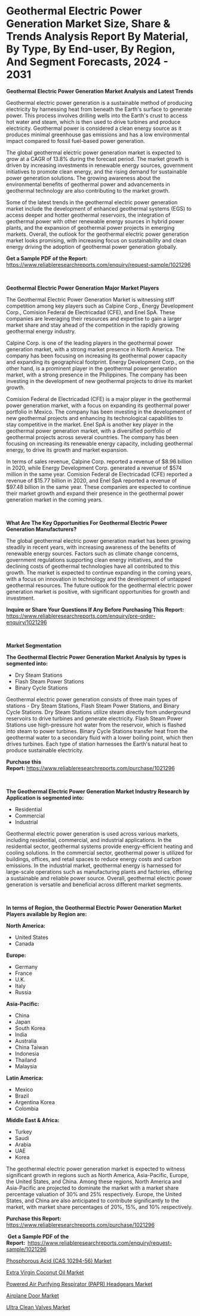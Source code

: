 <p><h1>Geothermal Electric Power Generation Market Size, Share & Trends Analysis Report By Material, By Type, By End-user, By Region, And Segment Forecasts, 2024 - 2031</h1></p><p><strong>Geothermal Electric Power Generation Market Analysis and Latest Trends</strong></p>
<p><p>Geothermal electric power generation is a sustainable method of producing electricity by harnessing heat from beneath the Earth's surface to generate power. This process involves drilling wells into the Earth's crust to access hot water and steam, which is then used to drive turbines and produce electricity. Geothermal power is considered a clean energy source as it produces minimal greenhouse gas emissions and has a low environmental impact compared to fossil fuel-based power generation.</p><p>The global geothermal electric power generation market is expected to grow at a CAGR of 13.8% during the forecast period. The market growth is driven by increasing investments in renewable energy sources, government initiatives to promote clean energy, and the rising demand for sustainable power generation solutions. The growing awareness about the environmental benefits of geothermal power and advancements in geothermal technology are also contributing to the market growth.</p><p>Some of the latest trends in the geothermal electric power generation market include the development of enhanced geothermal systems (EGS) to access deeper and hotter geothermal reservoirs, the integration of geothermal power with other renewable energy sources in hybrid power plants, and the expansion of geothermal power projects in emerging markets. Overall, the outlook for the geothermal electric power generation market looks promising, with increasing focus on sustainability and clean energy driving the adoption of geothermal power generation globally.</p></p>
<p><strong>Get a Sample PDF of the Report:&nbsp;</strong> <a href="https://www.reliableresearchreports.com/enquiry/request-sample/1021296">https://www.reliableresearchreports.com/enquiry/request-sample/1021296</a></p>
<p>&nbsp;</p>
<p><strong>Geothermal Electric Power Generation Major Market Players</strong></p>
<p><p>The Geothermal Electric Power Generation Market is witnessing stiff competition among key players such as Calpine Corp., Energy Development Corp., Comision Federal de Electricadad (CFE), and Enel SpA. These companies are leveraging their resources and expertise to gain a larger market share and stay ahead of the competition in the rapidly growing geothermal energy industry.</p><p>Calpine Corp. is one of the leading players in the geothermal power generation market, with a strong market presence in North America. The company has been focusing on increasing its geothermal power capacity and expanding its geographical footprint. Energy Development Corp., on the other hand, is a prominent player in the geothermal power generation market, with a strong presence in the Philippines. The company has been investing in the development of new geothermal projects to drive its market growth.</p><p>Comision Federal de Electricadad (CFE) is a major player in the geothermal power generation market, with a focus on expanding its geothermal power portfolio in Mexico. The company has been investing in the development of new geothermal projects and enhancing its technological capabilities to stay competitive in the market. Enel SpA is another key player in the geothermal power generation market, with a diversified portfolio of geothermal projects across several countries. The company has been focusing on increasing its renewable energy capacity, including geothermal energy, to drive its growth and market expansion.</p><p>In terms of sales revenue, Calpine Corp. reported a revenue of $8.96 billion in 2020, while Energy Development Corp. generated a revenue of $574 million in the same year. Comision Federal de Electricadad (CFE) reported a revenue of $15.77 billion in 2020, and Enel SpA reported a revenue of $97.48 billion in the same year. These companies are expected to continue their market growth and expand their presence in the geothermal power generation market in the coming years.</p></p>
<p>&nbsp;</p>
<p><strong>What Are The Key Opportunities For Geothermal Electric Power Generation Manufacturers?</strong></p>
<p><p>The global geothermal electric power generation market has been growing steadily in recent years, with increasing awareness of the benefits of renewable energy sources. Factors such as climate change concerns, government regulations supporting clean energy initiatives, and the declining costs of geothermal technologies have all contributed to this growth. The market is expected to continue expanding in the coming years, with a focus on innovation in technology and the development of untapped geothermal resources. The future outlook for the geothermal electric power generation market is positive, with significant opportunities for growth and investment.</p></p>
<p><strong>Inquire or Share Your Questions If Any Before Purchasing This Report:</strong> <a href="https://www.reliableresearchreports.com/enquiry/pre-order-enquiry/1021296">https://www.reliableresearchreports.com/enquiry/pre-order-enquiry/1021296</a></p>
<p>&nbsp;</p>
<p><strong>Market Segmentation</strong></p>
<p><strong>The Geothermal Electric Power Generation Market Analysis by types is segmented into:</strong></p>
<p><ul><li>Dry Steam Stations</li><li>Flash Steam Power Stations</li><li>Binary Cycle Stations</li></ul></p>
<p><p>Geothermal electric power generation consists of three main types of stations - Dry Steam Stations, Flash Steam Power Stations, and Binary Cycle Stations. Dry Steam Stations utilize steam directly from underground reservoirs to drive turbines and generate electricity. Flash Steam Power Stations use high-pressure hot water from the reservoir, which is flashed into steam to power turbines. Binary Cycle Stations transfer heat from the geothermal water to a secondary fluid with a lower boiling point, which then drives turbines. Each type of station harnesses the Earth's natural heat to produce sustainable electricity.</p></p>
<p><strong>Purchase this Report:&nbsp;</strong><a href="https://www.reliableresearchreports.com/purchase/1021296">https://www.reliableresearchreports.com/purchase/1021296</a></p>
<p>&nbsp;</p>
<p><strong>The Geothermal Electric Power Generation Market Industry Research by Application is segmented into:</strong></p>
<p><ul><li>Residential</li><li>Commercial</li><li>Industrial</li></ul></p>
<p><p>Geothermal electric power generation is used across various markets, including residential, commercial, and industrial applications. In the residential sector, geothermal systems provide energy-efficient heating and cooling solutions. In the commercial sector, geothermal power is utilized for buildings, offices, and retail spaces to reduce energy costs and carbon emissions. In the industrial market, geothermal energy is harnessed for large-scale operations such as manufacturing plants and factories, offering a sustainable and reliable power source. Overall, geothermal electric power generation is versatile and beneficial across different market segments.</p></p>
<p>&nbsp;</p>
<p><strong>In terms of Region, the Geothermal Electric Power Generation Market Players available by Region are:</strong></p>
<p>
    <p> <strong> North America: </strong>
        <ul>
            <li>United States</li>
            <li>Canada</li>
        </ul>
        </p> 
    <p> <strong> Europe: </strong>
        <ul>
            <li>Germany</li>
            <li>France</li>
            <li>U.K.</li>
            <li>Italy</li>
            <li>Russia</li>
        </ul>
        </p> 
    <p> <strong> Asia-Pacific: </strong>
        <ul>
            <li>China</li>
            <li>Japan</li>
            <li>South Korea</li>
            <li>India</li>
            <li>Australia</li>
            <li>China Taiwan</li>
            <li>Indonesia</li>
            <li>Thailand</li>
            <li>Malaysia</li>
        </ul>
        </p> 
    <p> <strong> Latin America: </strong>
        <ul>
            <li>Mexico</li>
            <li>Brazil</li>
            <li>Argentina Korea</li>
            <li>Colombia</li>
        </ul>
        </p> 
    <p> <strong> Middle East & Africa: </strong>
        <ul>
            <li>Turkey</li>
            <li>Saudi</li>
            <li>Arabia</li>
            <li>UAE</li>
            <li>Korea</li>
        </ul>
    </p>
    </p>
<p><p>The geothermal electric power generation market is expected to witness significant growth in regions such as North America, Asia-Pacific, Europe, the United States, and China. Among these regions, North America and Asia-Pacific are projected to dominate the market with a market share percentage valuation of 30% and 25% respectively. Europe, the United States, and China are also anticipated to contribute significantly to the market, with market share percentages of 20%, 15%, and 10% respectively.</p></p>
<p><strong>Purchase this Report: </strong><a href="https://www.reliableresearchreports.com/purchase/1021296">https://www.reliableresearchreports.com/purchase/1021296</a></p>
<p>&nbsp;<strong>Get a Sample PDF of the Report:&nbsp;&nbsp;</strong><a href="https://www.reliableresearchreports.com/enquiry/request-sample/1021296">https://www.reliableresearchreports.com/enquiry/request-sample/1021296</a></p>
<p><strong></strong></p>
<p><p><a href="https://github.com/angelajermaine/Market-Research-Report-List-1/blob/main/phosphorous-acid-cas-10294-56-market.md">Phosphorous Acid (CAS 10294-56) Market</a></p><p><a href="https://github.com/beatblasta/Market-Research-Report-List-1/blob/main/extra-virgin-coconut-oil-market.md">Extra Virgin Coconut Oil Market</a></p><p><a href="https://issuu.com/reportprime-2/docs/powered-air-purifying-respirator-papr-headgears-ma">Powered Air Purifying Respirator (PAPR) Headgears Market</a></p><p><a href="https://medium.com/@anitabeatty1/airplane-door-market-analysis-its-cagr-market-segmentation-and-global-industry-overview-43edd7d39fab">Airplane Door Market</a></p><p><a href="https://medium.com/@anitabeatty1/ultra-clean-valves-market-size-market-outlook-and-market-forecast-2024-to-2031-01762cda4613">Ultra Clean Valves Market</a></p></p>